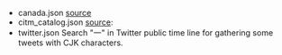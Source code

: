 * canada.json [source](https://github.com/mloskot/json_benchmark/blob/master/data/canada.json)
* citm_catalog.json [source](https://github.com/RichardHightower/json-parsers-benchmark/blob/master/data/citm_catalog.json): 
* twitter.json Search "一" in Twitter public time line for gathering some tweets with CJK characters.

